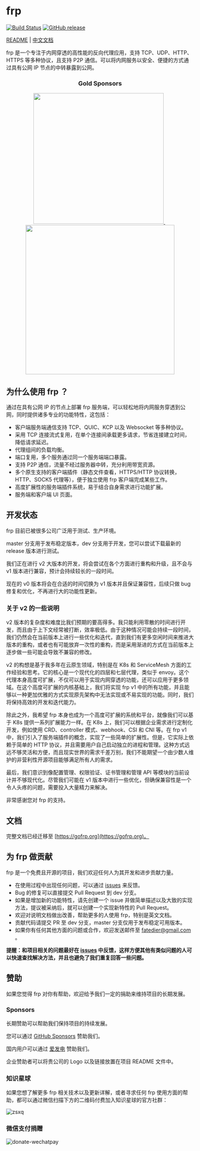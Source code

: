 # frp

[![Build Status](https://circleci.com/gh/fatedier/frp.svg?style=shield)](https://circleci.com/gh/fatedier/frp)
[![GitHub release](https://img.shields.io/github/tag/fatedier/frp.svg?label=release)](https://github.com/shuffleman/frp/releases)

[README](README.md) | [中文文档](README_zh.md)

frp 是一个专注于内网穿透的高性能的反向代理应用，支持 TCP、UDP、HTTP、HTTPS 等多种协议，且支持 P2P 通信。可以将内网服务以安全、便捷的方式通过具有公网 IP 节点的中转暴露到公网。

<h3 align="center">Gold Sponsors</h3>
<!--gold sponsors start-->
<p align="center">
  <a href="https://workos.com/?utm_campaign=github_repo&utm_medium=referral&utm_content=frp&utm_source=github" target="_blank">
    <img width="350px" src="https://raw.githubusercontent.com/fatedier/frp/dev/doc/pic/sponsor_workos.png">
  </a>
  <a>&nbsp</a>
  <a href="https://www.nango.dev?utm_source=github&utm_medium=oss-banner&utm_campaign=fatedier-frp" target="_blank">
    <img width="400px" src="https://raw.githubusercontent.com/fatedier/frp/dev/doc/pic/sponsor_nango.png">
  </a>
</p>
<!--gold sponsors end-->

## 为什么使用 frp ？

通过在具有公网 IP 的节点上部署 frp 服务端，可以轻松地将内网服务穿透到公网，同时提供诸多专业的功能特性，这包括：

* 客户端服务端通信支持 TCP、QUIC、KCP 以及 Websocket 等多种协议。
* 采用 TCP 连接流式复用，在单个连接间承载更多请求，节省连接建立时间，降低请求延迟。
* 代理组间的负载均衡。
* 端口复用，多个服务通过同一个服务端端口暴露。
* 支持 P2P 通信，流量不经过服务器中转，充分利用带宽资源。
* 多个原生支持的客户端插件（静态文件查看，HTTPS/HTTP 协议转换，HTTP、SOCK5 代理等），便于独立使用 frp 客户端完成某些工作。
* 高度扩展性的服务端插件系统，易于结合自身需求进行功能扩展。
* 服务端和客户端 UI 页面。

## 开发状态

frp 目前已被很多公司广泛用于测试、生产环境。

master 分支用于发布稳定版本，dev 分支用于开发，您可以尝试下载最新的 release 版本进行测试。

我们正在进行 v2 大版本的开发，将会尝试在各个方面进行重构和升级，且不会与 v1 版本进行兼容，预计会持续较长的一段时间。

现在的 v0 版本将会在合适的时间切换为 v1 版本并且保证兼容性，后续只做 bug 修复和优化，不再进行大的功能性更新。

### 关于 v2 的一些说明

v2 版本的复杂度和难度比我们预期的要高得多。我只能利用零散的时间进行开发，而且由于上下文经常被打断，效率极低。由于这种情况可能会持续一段时间，我们仍然会在当前版本上进行一些优化和迭代，直到我们有更多空闲时间来推进大版本的重构，或者也有可能放弃一次性的重构，而是采用渐进的方式在当前版本上逐步做一些可能会导致不兼容的修改。

v2 的构想是基于我多年在云原生领域，特别是在 K8s 和 ServiceMesh 方面的工作经验和思考。它的核心是一个现代化的四层和七层代理，类似于 envoy。这个代理本身高度可扩展，不仅可以用于实现内网穿透的功能，还可以应用于更多领域。在这个高度可扩展的内核基础上，我们将实现 frp v1 中的所有功能，并且能够以一种更加优雅的方式实现原先架构中无法实现或不易实现的功能。同时，我们将保持高效的开发和迭代能力。

除此之外，我希望 frp 本身也成为一个高度可扩展的系统和平台，就像我们可以基于 K8s 提供一系列扩展能力一样。在 K8s 上，我们可以根据企业需求进行定制化开发，例如使用 CRD、controller 模式、webhook、CSI 和 CNI 等。在 frp v1 中，我们引入了服务端插件的概念，实现了一些简单的扩展性。但是，它实际上依赖于简单的 HTTP 协议，并且需要用户自己启动独立的进程和管理。这种方式远远不够灵活和方便，而且现实世界的需求千差万别，我们不能期望一个由少数人维护的非营利性开源项目能够满足所有人的需求。

最后，我们意识到像配置管理、权限验证、证书管理和管理 API 等模块的当前设计并不够现代化。尽管我们可能在 v1 版本中进行一些优化，但确保兼容性是一个令人头疼的问题，需要投入大量精力来解决。

非常感谢您对 frp 的支持。

## 文档

完整文档已经迁移至 [https://gofrp.org](https://gofrp.org)。

## 为 frp 做贡献

frp 是一个免费且开源的项目，我们欢迎任何人为其开发和进步贡献力量。

* 在使用过程中出现任何问题，可以通过 [issues](https://github.com/shuffleman/frp/issues) 来反馈。
* Bug 的修复可以直接提交 Pull Request 到 dev 分支。
* 如果是增加新的功能特性，请先创建一个 issue 并做简单描述以及大致的实现方法，提议被采纳后，就可以创建一个实现新特性的 Pull Request。
* 欢迎对说明文档做出改善，帮助更多的人使用 frp，特别是英文文档。
* 贡献代码请提交 PR 至 dev 分支，master 分支仅用于发布稳定可用版本。
* 如果你有任何其他方面的问题或合作，欢迎发送邮件至 fatedier@gmail.com 。

**提醒：和项目相关的问题最好在 [issues](https://github.com/shuffleman/frp/issues) 中反馈，这样方便其他有类似问题的人可以快速查找解决方法，并且也避免了我们重复回答一些问题。**

## 赞助

如果您觉得 frp 对你有帮助，欢迎给予我们一定的捐助来维持项目的长期发展。

### Sponsors

长期赞助可以帮助我们保持项目的持续发展。

您可以通过 [GitHub Sponsors](https://github.com/sponsors/fatedier) 赞助我们。

国内用户可以通过 [爱发电](https://afdian.net/a/fatedier) 赞助我们。

企业赞助者可以将贵公司的 Logo 以及链接放置在项目 README 文件中。

### 知识星球

如果您想了解更多 frp 相关技术以及更新详解，或者寻求任何 frp 使用方面的帮助，都可以通过微信扫描下方的二维码付费加入知识星球的官方社群：

![zsxq](/doc/pic/zsxq.jpg)

### 微信支付捐赠

![donate-wechatpay](/doc/pic/donate-wechatpay.png)
